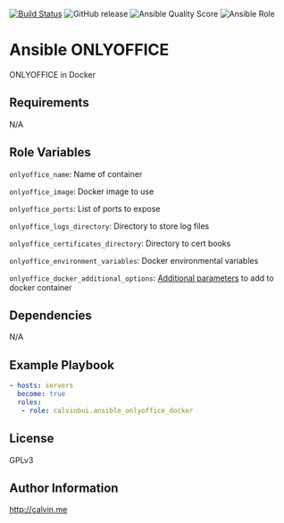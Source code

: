 [![Build Status](https://travis-ci.com/calvinbui/ansible-onlyoffice-docker.svg?branch=master)](https://travis-ci.com/calvinbui/ansible-onlyoffice-docker)
![GitHub release](https://img.shields.io/github/release/calvinbui/ansible-onlyoffice-docker.svg)
![Ansible Quality Score](https://img.shields.io/ansible/quality/42298.svg)
![Ansible Role](https://img.shields.io/ansible/role/d/42298.svg)

# Ansible ONLYOFFICE

ONLYOFFICE in Docker

##  Requirements

N/A

## Role Variables

`onlyoffice_name`: Name of container

`onlyoffice_image`: Docker image to  use

`onlyoffice_ports`: List of ports to expose

`onlyoffice_logs_directory`: Directory to store log files

`onlyoffice_certificates_directory`: Directory to cert books

`onlyoffice_environment_variables`: Docker environmental variables

`onlyoffice_docker_additional_options`: [Additional parameters](https://docs.ansible.com/ansible/latest/modules/docker_container_module.html) to add to docker container

## Dependencies

N/A

## Example Playbook

```yaml
- hosts: servers
  become: true
  roles:
   - role: calvinbui.ansible_onlyoffice_docker
```

## License

GPLv3

## Author Information

http://calvin.me
